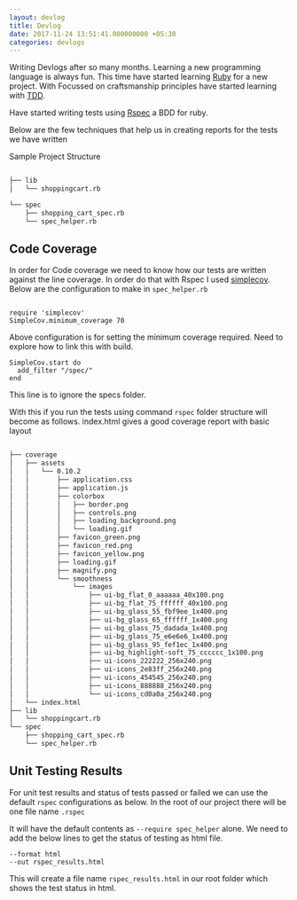 ```yaml
---
layout: devlog
title: Devlog 
date: 2017-11-24 13:51:41.000000000 +05:30
categories: devlogs
---
```


Writing Devlogs after so many months. Learning a new programming language is always fun. This time have started learning [Ruby](https://www.ruby-lang.org/en/) for a new project. With Focussed on craftsmanship principles have started learning with [TDD](https://en.wikipedia.org/wiki/Test-driven_development).

Have started writing tests using [Rspec](http://rspec.info/) a BDD for ruby.

Below are the few techniques that help us in creating reports for the tests we have written

Sample Project Structure

```bash

├── lib
│   └── shoppingcart.rb

└── spec
    ├── shopping_cart_spec.rb
    └── spec_helper.rb

```

## Code Coverage 

In order for Code coverage we need to know how our tests are written against the line coverage. In order do that with Rspec I used [simplecov](https://github.com/colszowka/simplecov). Below are the configuration to make in `spec_helper.rb`

```

require 'simplecov'
SimpleCov.minimum_coverage 70
```
Above configuration is for setting the minimum coverage required. Need to explore how to link this with build.

``` 
SimpleCov.start do
  add_filter "/spec/"
end

```
This line is to ignore the specs folder.

With this if you run the tests using command `rspec` folder structure will become as follows. index.html gives a good coverage report with basic layout

```bash

├── coverage
│   ├── assets
│   │   └── 0.10.2
│   │       ├── application.css
│   │       ├── application.js
│   │       ├── colorbox
│   │       │   ├── border.png
│   │       │   ├── controls.png
│   │       │   ├── loading_background.png
│   │       │   └── loading.gif
│   │       ├── favicon_green.png
│   │       ├── favicon_red.png
│   │       ├── favicon_yellow.png
│   │       ├── loading.gif
│   │       ├── magnify.png
│   │       └── smoothness
│   │           └── images
│   │               ├── ui-bg_flat_0_aaaaaa_40x100.png
│   │               ├── ui-bg_flat_75_ffffff_40x100.png
│   │               ├── ui-bg_glass_55_fbf9ee_1x400.png
│   │               ├── ui-bg_glass_65_ffffff_1x400.png
│   │               ├── ui-bg_glass_75_dadada_1x400.png
│   │               ├── ui-bg_glass_75_e6e6e6_1x400.png
│   │               ├── ui-bg_glass_95_fef1ec_1x400.png
│   │               ├── ui-bg_highlight-soft_75_cccccc_1x100.png
│   │               ├── ui-icons_222222_256x240.png
│   │               ├── ui-icons_2e83ff_256x240.png
│   │               ├── ui-icons_454545_256x240.png
│   │               ├── ui-icons_888888_256x240.png
│   │               └── ui-icons_cd0a0a_256x240.png
│   └── index.html
├── lib
│   └── shoppingcart.rb
└── spec
    ├── shopping_cart_spec.rb
    └── spec_helper.rb

```

## Unit  Testing Results

For unit test results and status of tests passed or failed we can use the default `rspec` configurations as below. In the root of our project there will be one file name `.rspec`

It will have the default contents as `--require spec_helper` alone. We need to add the below lines to get the status of testing as html file.
```
--format html
--out rspec_results.html
```
This will create a file name `rspec_results.html` in our root folder which shows the test status in html. 


